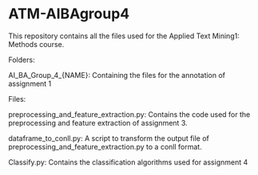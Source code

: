 # ATM-AIBAgroup4
This repository contains all the files used for the Applied Text Mining1: Methods course.

Folders:

AI_BA_Group_4_{NAME}:
        Containing the files for the annotation of assignment 1

Files:

preprocessing_and_feature_extraction.py:
    Contains the code used for the preprocessing and feature extraction of assignment 3.

dataframe_to_conll.py:
    A script to transform the output file of preprocessing_and_feature_extraction.py to a conll format.

Classify.py:
    Contains the classification algorithms used for assignment 4
